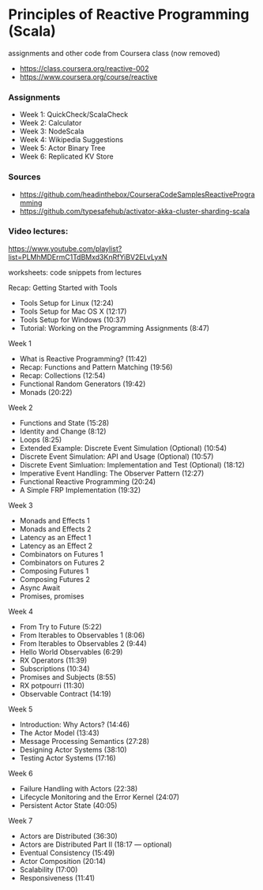 # Principles of Reactive Programming (Scala)
assignments and other code from Coursera class (now removed)
* https://class.coursera.org/reactive-002
* https://www.coursera.org/course/reactive

### Assignments
 - Week 1: QuickCheck/ScalaCheck
 - Week 2: Calculator
 - Week 3: NodeScala
 - Week 4: Wikipedia Suggestions
 - Week 5: Actor Binary Tree
 - Week 6: Replicated KV Store

### Sources
 - https://github.com/headinthebox/CourseraCodeSamplesReactiveProgramming
 - https://github.com/typesafehub/activator-akka-cluster-sharding-scala

### Video lectures:
https://www.youtube.com/playlist?list=PLMhMDErmC1TdBMxd3KnRfYiBV2ELvLyxN

worksheets: code snippets from lectures

Recap: Getting Started with Tools
* Tools Setup for Linux (12:24)
* Tools Setup for Mac OS X (12:17)
* Tools Setup for Windows (10:37)
* Tutorial: Working on the Programming Assignments (8:47)

Week 1
* What is Reactive Programming? (11:42)
* Recap: Functions and Pattern Matching (19:56)
* Recap: Collections (12:54)
* Functional Random Generators (19:42)
* Monads (20:22)

Week 2
* Functions and State (15:28)
* Identity and Change (8:12)
* Loops (8:25)
* Extended Example: Discrete Event Simulation (Optional) (10:54)
* Discrete Event Simulation: API and Usage (Optional) (10:57)
* Discrete Event Simluation: Implementation and Test (Optional) (18:12)
* Imperative Event Handling: The Observer Pattern (12:27)
* Functional Reactive Programming (20:24)
* A Simple FRP Implementation (19:32)

Week 3
* Monads and Effects 1
* Monads and Effects 2
* Latency as an Effect 1
* Latency as an Effect 2
* Combinators on Futures 1
* Combinators on Futures 2
* Composing Futures 1
* Composing Futures 2
* Async Await
* Promises, promises

Week 4
* From Try to Future (5:22)
* From Iterables to Observables 1 (8:06)
* From Iterables to Observables 2 (9:44)
* Hello World Observables (6:29)
* RX Operators (11:39)
* Subscriptions (10:34)
* Promises and Subjects (8:55)
* RX potpourri (11:30)
* Observable Contract (14:19)

Week 5
* Introduction: Why Actors? (14:46)
* The Actor Model (13:43)
* Message Processing Semantics (27:28)
* Designing Actor Systems (38:10)
* Testing Actor Systems (17:16)

Week 6
* Failure Handling with Actors (22:38)
* Lifecycle Monitoring and the Error Kernel (24:07)
* Persistent Actor State (40:05)

Week 7
* Actors are Distributed (36:30)
* Actors are Distributed Part II (18:17 — optional)
* Eventual Consistency (15:49)
* Actor Composition (20:14)
* Scalability (17:00)
* Responsiveness (11:41)
